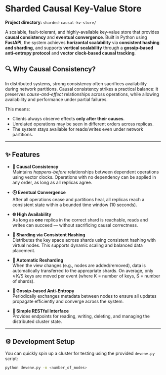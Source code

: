 # Sharded Causal Key-Value Store

**Project directory:** `sharded-causal-kv-store/`

A scalable, fault-tolerant, and highly-available key-value store that provides **causal consistency** and **eventual convergence**. Built in Python using **FastAPI**, the system achieves **horizontal scalability** via **consistent hashing and sharding**, and supports **vertical scalability** through a **gossip-based anti-entropy protocol** and **vector clock-based causal tracking**.

## 🔍 Why Causal Consistency?

In distributed systems, strong consistency often sacrifices availability during network partitions. Causal consistency strikes a practical balance: it preserves *cause-and-effect* relationships across operations, while allowing availability and performance under partial failures.

This means:
- Clients always observe effects **only after their causes**.
- Unrelated operations may be seen in different orders across replicas.
- The system stays available for reads/writes even under network partitions.

---

## ✨ Features

- **🧠 Causal Consistency**  
  Maintains *happens-before* relationships between dependent operations using vector clocks. Operations with no dependency can be applied in any order, as long as all replicas agree.

- **🕓 Eventual Convergence**  
  After all operations cease and partitions heal, all replicas reach a consistent state within a bounded time window (10 seconds).

- **🌐 High Availability**  
  As long as **one** replica in the correct shard is reachable, reads and writes can succeed — without sacrificing causal correctness.

- **🧩 Sharding via Consistent Hashing**  
  Distributes the key space across shards using consistent hashing with virtual nodes. This supports dynamic scaling and balanced data placement.

- **🔁 Automatic Resharding**  
  When the view changes (e.g., nodes are added/removed), data is automatically transferred to the appropriate shards. On average, only ≈ K/S keys are moved per event (where K = number of keys, S = number of shards).

- **📡 Gossip-based Anti-Entropy**  
  Periodically exchanges metadata between nodes to ensure all updates propagate efficiently and converge across the system.

- **🔌 Simple RESTful Interface**  
  Provides endpoints for reading, writing, deleting, and managing the distributed cluster state.

---

## ⚙️ Development Setup

You can quickly spin up a cluster for testing using the provided `devenv.py` script:

```bash
python devenv.py -n <number_of_nodes>
